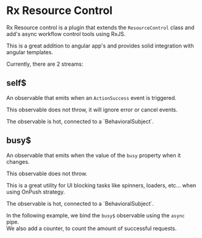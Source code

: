 # Rx Resource Control
Rx Resource control is a plugin that extends the `ResourceControl` class and add's async workflow control tools
using RxJS.

This is a great addition to angular app's and provides solid integration with angular templates.

Currently, there are 2 streams:

## self$
An observable that emits when an `ActionSuccess` event is triggered.

This observable does not throw, it will ignore error or cancel events.
<div class="info">
The observable is hot, connected to a `BehavioralSubject`.
</div>

## busy$
An observable that emits when the value of the `busy` property when it changes.

This observable does not throw.

This is a great utility for UI blocking tasks like spinners, loaders, etc... when using OnPush strategy.

<div class="info">
The observable is hot, connected to a `BehavioralSubject`.
</div>

In the following example, we bind the `busy$` observable using the `async` pipe.  
We also add a counter, to count the amount of successful requests.
